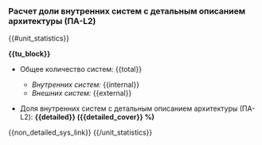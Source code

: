 ### Расчет доли внутренних систем с детальным описанием архитектуры (ПА-L2)

{{#unit_statistics}}

**{{tu_block}}**
- Общее количество систем: {{total}}
    - *Внутренних систем:* {{internal}}
    - *Внешних систем:* {{external}}

- Доля внутренних систем с детальным описанием архитектуры (ПА-L2): **{{detailed}} ({{detailed_cover}} %)**

{{non_detailed_sys_link}}
{{/unit_statistics}}